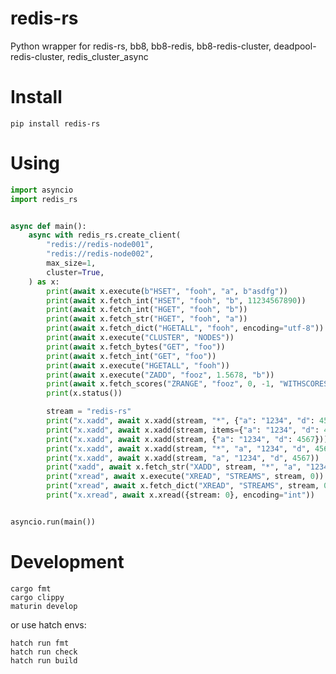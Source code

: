 # redis-rs

Python wrapper for redis-rs, bb8, bb8-redis, bb8-redis-cluster, deadpool-redis-cluster, redis_cluster_async

# Install

    pip install redis-rs

# Using

```python
import asyncio
import redis_rs


async def main():
    async with redis_rs.create_client(
        "redis://redis-node001",
        "redis://redis-node002",
        max_size=1,
        cluster=True,
    ) as x:
        print(await x.execute(b"HSET", "fooh", "a", b"asdfg"))
        print(await x.fetch_int("HSET", "fooh", "b", 11234567890))
        print(await x.fetch_int("HGET", "fooh", "b"))
        print(await x.fetch_str("HGET", "fooh", "a"))
        print(await x.fetch_dict("HGETALL", "fooh", encoding="utf-8"))
        print(await x.execute("CLUSTER", "NODES"))
        print(await x.fetch_bytes("GET", "foo"))
        print(await x.fetch_int("GET", "foo"))
        print(await x.execute("HGETALL", "fooh"))
        print(await x.execute("ZADD", "fooz", 1.5678, "b"))
        print(await x.fetch_scores("ZRANGE", "fooz", 0, -1, "WITHSCORES"))
        print(x.status())

        stream = "redis-rs"
        print("x.xadd", await x.xadd(stream, "*", {"a": "1234", "d": 4567}))
        print("x.xadd", await x.xadd(stream, items={"a": "1234", "d": 4567}))
        print("x.xadd", await x.xadd(stream, {"a": "1234", "d": 4567}))
        print("x.xadd", await x.xadd(stream, "*", "a", "1234", "d", 4567))
        print("x.xadd", await x.xadd(stream, "a", "1234", "d", 4567))
        print("xadd", await x.fetch_str("XADD", stream, "*", "a", "1234", "d", 4567))
        print("xread", await x.execute("XREAD", "STREAMS", stream, 0))
        print("xread", await x.fetch_dict("XREAD", "STREAMS", stream, 0, encoding="int"))
        print("x.xread", await x.xread({stream: 0}, encoding="int"))


asyncio.run(main())
```

# Development

    cargo fmt
    cargo clippy
    maturin develop

or use hatch envs:

    hatch run fmt
    hatch run check
    hatch run build
